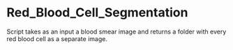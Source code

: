 # Red_Blood_Cell_Segmentation
Script takes as an input  a blood smear image and returns a folder with every red blood cell as a separate image.
